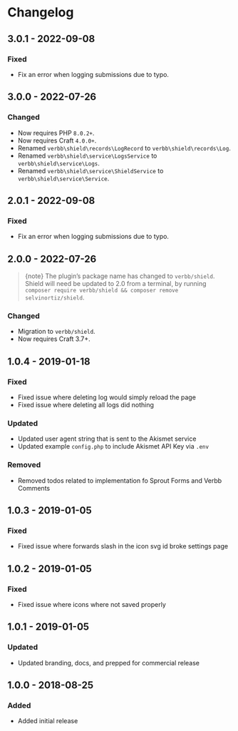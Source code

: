 # Changelog

## 3.0.1 - 2022-09-08

### Fixed
- Fix an error when logging submissions due to typo.

## 3.0.0 - 2022-07-26

### Changed
- Now requires PHP `8.0.2+`.
- Now requires Craft `4.0.0+`.
- Renamed `verbb\shield\records\LogRecord` to `verbb\shield\records\Log`.
- Renamed `verbb\shield\service\LogsService` to `verbb\shield\service\Logs`.
- Renamed `verbb\shield\service\ShieldService` to `verbb\shield\service\Service`.

## 2.0.1 - 2022-09-08

### Fixed
- Fix an error when logging submissions due to typo.

## 2.0.0 - 2022-07-26

> {note} The plugin’s package name has changed to `verbb/shield`. Shield will need be updated to 2.0 from a terminal, by running `composer require verbb/shield && composer remove selvinortiz/shield`.

### Changed
- Migration to `verbb/shield`.
- Now requires Craft 3.7+.

## 1.0.4 - 2019-01-18

### Fixed
- Fixed issue where deleting log would simply reload the page
- Fixed issue where deleting all logs did nothing

### Updated
- Updated user agent string that is sent to the Akismet service
- Updated example `config.php` to include Akismet API Key via `.env`

### Removed
- Removed todos related to implementation fo Sprout Forms and Verbb Comments

## 1.0.3 - 2019-01-05

### Fixed
- Fixed issue where forwards slash in the icon svg id broke settings page

## 1.0.2 - 2019-01-05

### Fixed
- Fixed issue where icons where not saved properly

## 1.0.1 - 2019-01-05

### Updated
- Updated branding, docs, and prepped for commercial release

## 1.0.0 - 2018-08-25

### Added
- Added initial release
